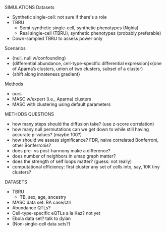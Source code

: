 SIMULATIONS
Datasets
- Synthetic single-cell: not sure if there's a role
- TBRU
    * Semi-synthetic single-cell, synthetic phenotypes (Nghia)
    * Real single-cell (TBRU), synthetic phenotypes (probably preferable)
- Down-sampled TBRU to assess power only

Scenarios
- {null, null w/confounding}
- {differential abundance, cell-type-specific differential expression}x{one of Aparna’s clusters, union of two clusters, subset of a cluster}
- {shift along innateness gradient}

Methods
- ours
- MASC w/expert (i.e., Aparna) clusters
- MASC with clustering using default
  parameters

METHODS QUESTIONS
- how many steps should the diffusion take? (use z-score correlation)
- how many null permutations can we get down to while still having accurate
  p-values? (maybe 100?)
- how should we assess significance? FDR, naive correlated Bonferroni, other
  Bonferronis?
- does pre- vs post-harmony make a difference?
- does number of neighbors in umap graph matter?
- does the strength of self loops matter? (guess: not really)
- computational efficiency: first cluster any set of cells into, say, 10K tiny clusters?

DATASETS
- TBRU
    - TB, sex, age, ancestry
- MASC data set: RA case/ctrl
- Abundance QTLs?
- Cell-type-specific eQTLs a la Kaz? not yet
- Ebola data set? talk to dylan
- (Non-single-cell data sets?)

